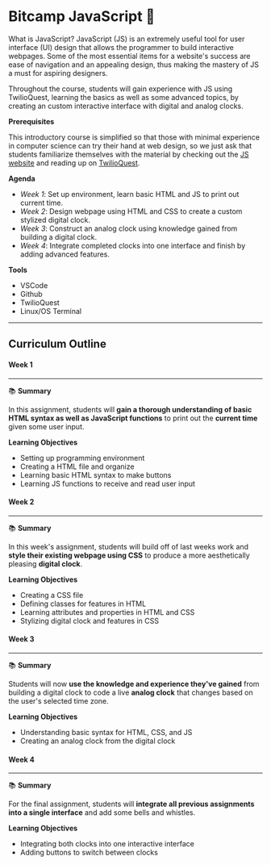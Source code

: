 # Bitcamp JavaScript :rocket: 

What is JavaScript? JavaScript (JS) is an extremely useful tool for user interface (UI) design that allows the programmer to build interactive webpages. Some of the most essential items for a website's success are ease of navigation and an appealing design, thus making the mastery of JS a must for aspiring designers.

Throughout the course, students will gain experience with JS using TwilioQuest, learning the basics as well as some advanced topics, by creating an custom interactive interface with digital and analog clocks.

**Prerequisites**

This introductory course is simplified so that those with minimal experience in computer science can try their hand at web design, so we just ask that students familiarize themselves with the material by checking out the [JS website](https://www.javascript.com) and reading up on [TwilioQuest](https://www.twilio.com/quest).

**Agenda**

* *Week 1*: Set up environment, learn basic HTML and JS to print out current time.
* *Week 2*: Design webpage using HTML and CSS to create a custom stylized digital clock.
* *Week 3*: Construct an analog clock using knowledge gained from building a digital clock.
* *Week 4*: Integrate completed clocks into one interface and finish by adding advanced features.

**Tools**

* VSCode
* Github 
* TwilioQuest
* Linux/OS Terminal

---

## Curriculum Outline

#### **Week 1**

***

📚 **Summary**

In this assignment, students will **gain a thorough understanding of basic HTML syntax as well as JavaScript functions** to print out the **current time** given some user input. 

**Learning Objectives**

- Setting up programming environment
- Creating a HTML file and organize 
- Learning basic HTML syntax to make buttons
- Learning JS functions to receive and read user input

#### **Week 2**

***

📚 **Summary**

In this week's assignment, students will build off of last weeks work and **style their existing webpage using CSS** to produce a more aesthetically pleasing **digital clock**.

**Learning Objectives**

- Creating a CSS file
- Defining classes for features in HTML
- Learning attributes and properties in HTML and CSS
- Stylizing digital clock and features in CSS

#### **Week 3**

***

:books: **Summary**

Students will now **use the knowledge and experience they've gained** from building a digital clock to code a live **analog clock** that changes based on the user's selected time zone.

**Learning Objectives**

- Understanding basic syntax for HTML, CSS, and JS
- Creating an analog clock from the digital clock

#### **Week 4**

***

:books: **Summary**

For the final assignment, students will **integrate all previous assignments into a single interface** and add some bells and whistles.

**Learning Objectives**

- Integrating both clocks into one interactive interface
- Adding buttons to switch between clocks
